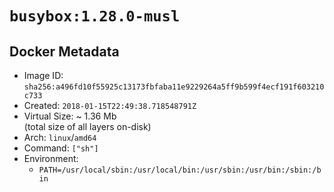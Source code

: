 # `busybox:1.28.0-musl`

## Docker Metadata

- Image ID: `sha256:a496fd10f55925c13173fbfaba11e9229264a5ff9b599f4ecf191f603210c733`
- Created: `2018-01-15T22:49:38.718548791Z`
- Virtual Size: ~ 1.36 Mb  
  (total size of all layers on-disk)
- Arch: `linux`/`amd64`
- Command: `["sh"]`
- Environment:
  - `PATH=/usr/local/sbin:/usr/local/bin:/usr/sbin:/usr/bin:/sbin:/bin`
